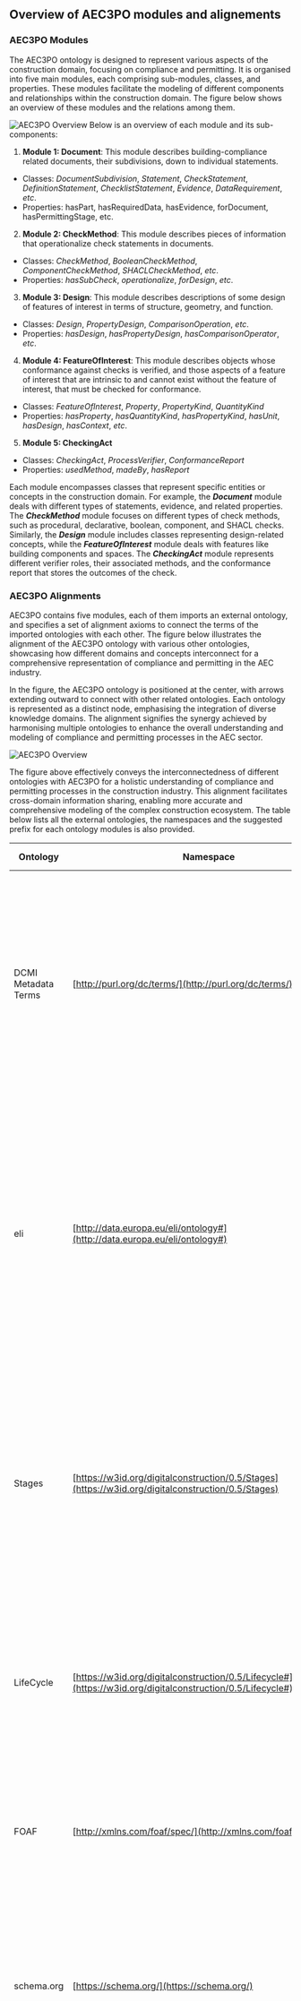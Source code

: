 
## Overview of AEC3PO modules and alignements <a name="Overview"></a>

### AEC3PO Modules <a name="modules"></a>
The AEC3PO ontology is designed to represent various aspects of the construction domain, focusing on compliance and permitting. It is organised into five main modules, each comprising sub-modules, classes, and properties. These modules facilitate the modeling of different components and relationships within the construction domain. The figure below shows an overview of these modules and the relations among them.

![AEC3PO Overview](diagrams/aec3po_v1.0.0_Modules.png) 
Below is an overview of each module and its sub-components:
1. **Module 1: Document**: This module describes building-compliance related documents, their subdivisions, down to individual statements.
  - Classes: _DocumentSubdivision_, _Statement_, _CheckStatement_, _DefinitionStatement_, _ChecklistStatement_, _Evidence_, _DataRequirement_, _etc_.
  - Properties: hasPart, hasRequiredData, hasEvidence, forDocument, hasPermittingStage, etc.

2. **Module 2: CheckMethod**: This module describes pieces of information that operationalize check statements in documents.
  -	Classes: _CheckMethod_, _BooleanCheckMethod_, _ComponentCheckMethod_, _SHACLCheckMethod_, _etc_.
  -	Properties: _hasSubCheck_, _operationalize_, _forDesign_, _etc_.

3. **Module 3: Design**: This module describes descriptions of some design of features of interest in terms of structure, geometry, and function.
  -	Classes: _Design_, _PropertyDesign_, _ComparisonOperation_, _etc_.
  -	Properties: _hasDesign_, _hasPropertyDesign_, _hasComparisonOperator_, _etc_.
  
4. **Module 4: FeatureOfInterest**: This module describes objects whose conformance against checks is verified, and those aspects of a feature of interest that are intrinsic to and cannot exist without the feature of interest, that must be checked for conformance.
  - Classes: _FeatureOfInterest_, _Property_, _PropertyKind_, _QuantityKind_
  -	Properties: _hasProperty_, _hasQuantityKind_, _hasPropertyKind_, _hasUnit_, _hasDesign_, _hasContext_, _etc_.
  
5. **Module 5: CheckingAct**
  - Classes: _CheckingAct_, _ProcessVerifier_, _ConformanceReport_
  - Properties: _usedMethod_, _madeBy_, _hasReport_
  
Each module encompasses classes that represent specific entities or concepts in the construction domain. For example, the **_Document_** module deals with different types of statements, evidence, and related properties. The **_CheckMethod_** module focuses on different types of check methods, such as procedural, declarative, boolean, component, and SHACL checks. 
Similarly, the **_Design_** module includes classes representing design-related concepts, while the **_FeatureOfInterest_** module deals with features like building components and spaces. The **_CheckingAct_** module represents different verifier roles, their associated methods, and the conformance report that stores the outcomes of the check. 

### AEC3PO Alignments <a name="alignments"></a>
AEC3PO contains five modules, each of them imports an external ontology, and specifies a set of alignment axioms to connect the terms of the imported ontologies with each other. The figure below illustrates the alignment of the AEC3PO ontology with various other ontologies, showcasing how different domains and concepts interconnect for a comprehensive representation of compliance and permitting in the AEC industry.

In the figure, the AEC3PO ontology is positioned at the center, with arrows extending outward to connect with other related ontologies. Each ontology is represented as a distinct node, emphasising the integration of diverse knowledge domains. The alignment signifies the synergy achieved by harmonising multiple ontologies to enhance the overall understanding and modeling of compliance and permitting processes in the AEC sector.

![AEC3PO Overview](diagrams/alignment.png)

The figure above effectively conveys the interconnectedness of different ontologies with AEC3PO for a holistic understanding of compliance and permitting processes in the construction industry. This alignment facilitates cross-domain information sharing, enabling more accurate and comprehensive modeling of the complex construction ecosystem. The table below lists all the external ontologies, the namespaces and the suggested prefix for each ontology modules is also provided.


| Ontology          |  Namespace                        | Prefix    | Description and Usage                                                        |
|-------------------|-----------------------------------|-----------|------------------------------------------------------------------------------|
| DCMI Metadata Terms       |  [http://purl.org/dc/terms/](http://purl.org/dc/terms/)  | _dct:_  |The Dublin Core Terms (DCT) ontology is used within the "AEC3PO" ontology to provide a standardised framework for describing and managing metadata related to documents and other resources in the construction compliance and permitting context. |
|eli         |[http://data.europa.eu/eli/ontology#](http://data.europa.eu/eli/ontology#) |_eli:_ | The European Legislation Identifier (ELI) ontology is used within the "AEC3PO" ontology to provide a standardized framework for referencing and managing legal and legislative information related to documents, regulations, and other legal entities within the construction compliance and permitting context. |
| Stages      | [https://w3id.org/digitalconstruction/0.5/Stages](https://w3id.org/digitalconstruction/0.5/Stages) |_dicstg:_ | The Digital Construction Stages vocabulary is used within the "AEC3PO" ontology to define product lifecycle stage frameworks and their specific stages as individuals according to some standards like BS_EN_16310, HOAI, ISO_22263, RIBA. |
| LifeCycle | [https://w3id.org/digitalconstruction/0.5/Lifecycle#](https://w3id.org/digitalconstruction/0.5/Lifecycle#) |_dicl:_ | The Digital Construction LifeCycle vocabulary is used within the "AEC3PO" ontology to define the evolution of information through LOD levels and over the construction lifecycle. |
| FOAF | [http://xmlns.com/foaf/spec/](http://xmlns.com/foaf/spec/) |_foaf:_ | The Friend of a Friend (FOAF) ontology is used within the "AEC3PO" ontology to define agents and organisations such as the _Legal Verifier_. |
| schema.org | [https://schema.org/](https://schema.org/) |_schema:_ | The schema.org ontology is used within the "AEC3PO" ontology to define the BIM model as a 3D Model, and the different formats that an evidence might have such as _image_, _stillImage_ (for drawings), etc. |
| QUDT | [http://qudt.org/2.1/schema/qudt](http://qudt.org/2.1/schema/qudt) |_qudt:_ | The QUDT (Quantities, Units, Dimensions, and Data Types) ontology provides a standardised way to represent quantities, units of measurement, and their relationships. It is used within the "AEC3PO" ontology to define the quantities and units represented in a Statement or related to a feature of interest. |
| Unit | [http://qudt.org/vocab/unit/](http://qudt.org/vocab/unit/) |_unit:_ | The Unit Ontology (Unit) is a resource that provides a standardised way to represent units of measurement and their conversions. It is used within the "AEC3PO" ontology to provide standardised units for the properties and values. |
| ifcOWL | [https://standards.buildingsmart.org/IFC/DEV/IFC4/ADD2/OWL/](https://standards.buildingsmart.org/IFC/DEV/IFC4/ADD2/OWL/) |_ifcowl:_ | The Industry Foundation Classes (IFC) ontology in OWL (ifcOWL) is a standardised ontology for representing building and construction information. It is used to serve as a reference or a source of domain-specific knowledge that complements the information represented in "AEC3PO." | 
| Open Graph Protocol| [https://ogp.me/ns#](https://ogp.me/ns#) |_og:_ | The Open Graph Protocol (OGP) ontology provides a standardised way to describe and represent the properties of a web page or resource. It is used within the "AEC3PO" ontology to define the URLs of the bSDD contexts of properties and features of interest. | 
| Function| [https://w3id.org/function/ontology#](https://w3id.org/function/ontology#) |_fno:_ | The Function Ontology is a lightweight ontology designed to represent functions and their relationships in various domains. It is used within the "AEC3PO" ontology to represent the functional relationships between different components, systems, and elements in the built environment. The function can be related to an implementation. I.e. SPARQL, Shacl - or a microservice. |
| SKOS| [http://www.w3.org/2004/02/skos/core#](http://www.w3.org/2004/02/skos/core#) |_skos:_ | The Simple Knowledge Organization System (SKOS) ontology is commonly used to represent and manage controlled vocabularies, taxonomies, and thesauri. Within the context of the "AEC3PO" ontology, SKOS is used in various ways to enhance the representation and organisation of concepts and terms related to compliance, design, construction, and permitting processes. |
| DUL| [http://www.ontologydesignpatterns.org/ont/dul/DUL.owl#](http://www.ontologydesignpatterns.org/ont/dul/) |_dul:_ | The DUL (DOLCE + DnS Ultralite) ontology, which is an upper-level ontology, is used in the "AEC3PO" ontology to provide a foundational framework for modeling and representing various concepts and relationships in a more coherent and structured manner, such as the _CheckMethod_, _qualities_, _CheckingAct_, etc.  |

## Examples <a name="examples"></a>

The folder [`examples`](https://github.com/Accord-Project/aec3po/tree/main/examples) contains a collection of Turtle files that demonstrate the instantiation of the AEC3PO ontology in the context of the demo countries **_Finland_**, **_Estonia_**, **_Spain_** and **_UK_**. Each Turtle file within the folder represents a specific scenario where the ontology is instantiated to model compliance checking and permitting processes for a different use case from the demo countries use cases. The purpose of these examples is to showcase how AEC3PO can be applied to real-world scenarios and adapted to specific regulatory contexts. The folder contains sub-folders with the name of the demo countries. Each sub-folder contains the turtle file and related documentation. Every example is documented in the corresponding `readme file`. 

The following table represents a summary of the use cases: 

| Demo Country      |  Use Case                  | Description                                    | Source   |
|-------------------|----------------------------|------------------------------------------------|----------|
|Finland           |FI2 - Accessibility         | This example represents the `ramp` check. The rules are defined in Section 2/Subsection 2 from the English tranlation of the Finnish Accessibility document ([More details](https://github.com/Accord-Project/aec3po/tree/main/examples/Finland)). | [link](https://github.com/Accord-Project/aec3po/blob/main/examples/Finland/FI-accessibility-AEC3PO.ttl) | 
|Finland         |FI3 - CO2 Emission | The rules are defined in the English translation of the Decree of the Ministry of the Environment on the climate assessment of buildings (Draft 30.9.2022, consultation round) ([More details](https://github.com/Accord-Project/aec3po/tree/main/examples/Finland)). | [link](https://github.com/Accord-Project/aec3po/blob/main/examples/Finland/FI3-CO2_Emission-AEC3PO.ttl) |   
|Estonia   |EE1 - Fire Safety | Two rules related to the `operational map` of the building have been selected from the Estonian legistlation issued on 01-03-2021 ([More details](https://github.com/Accord-Project/aec3po/tree/main/examples/Estonia)). | [link](https://github.com/Accord-Project/aec3po/blob/main/examples/Estonia/Estonia_Example.ttl) | 
|Spain   |ES2 - Cultural Centre | Two rules have been selected to check the conformance of the `cantiliver` of the cultural centre with the regulations. These rules are defined in the POUM document, which is the Municipal Urban Planning Plan Regulations document, definitively approved by the Barcelona Territorial Planning Commission on 13-07-2005 ([More details](https://github.com/Accord-Project/aec3po/tree/main/examples/Spain)). | [link](https://github.com/Accord-Project/aec3po/blob/main/examples/Spain/Spanish_Example.ttl) |
|UK     |UK1 - Timber Structure  | This example represents check in `compression parallel to the grain in timber structures`, as described in the latest version of Eurocode 5 (EN 1995-1-1:2004+A2:2014) ([More details](https://github.com/Accord-Project/aec3po/tree/main/examples/UK)). | [link](https://github.com/Accord-Project/aec3po/blob/main/examples/UK/UK-Timber%20Structure.ttl) | 
